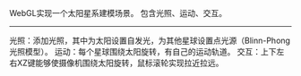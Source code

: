 WebGL实现一个太阳星系建模场景。 包含光照、运动、交互。






--------------------------------
光照：添加光照，其中为太阳设置自发光，为其他星球设置点光源（Blinn-Phong光照模型）。
运动：每个星球围绕太阳旋转，有自己的运动轨道。
交互：上下左右XZ键能够使摄像机围绕太阳旋转，鼠标滚轮实现拉近拉远。
